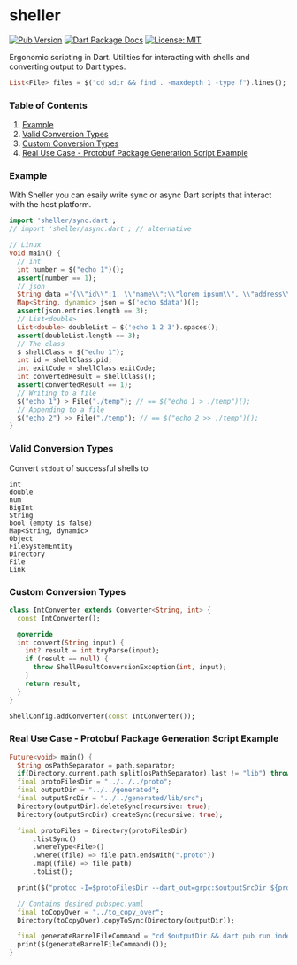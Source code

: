 # sheller

[![Pub Version](https://img.shields.io/pub/v/sheller.svg)](https://pub.dev/packages/sheller)
[![Dart Package Docs](https://img.shields.io/badge/documentation-pub.dev-blue.svg)](https://pub.dev/documentation/sheller/latest/)
[![License: MIT](https://img.shields.io/badge/license-MIT-purple.svg)](https://opensource.org/licenses/MIT)

Ergonomic scripting in Dart. Utilities for interacting with shells and converting output to Dart types.

```dart
List<File> files = $("cd $dir && find . -maxdepth 1 -type f").lines();
```
### Table of Contents

1. [Example](#examples)
2. [Valid Conversion Types](#valid-conversion-types)
3. [Custom Conversion Types](#custom-conversion-types)
4. [Real Use Case - Protobuf Package Generation Script Example](#real-use-case---protobuf-package-generation-script-example)

### Example
With Sheller you can esaily write sync or async Dart scripts that interact with the host platform.
```dart
import 'sheller/sync.dart';
// import 'sheller/async.dart'; // alternative

// Linux
void main() {
  // int
  int number = $("echo 1")();
  assert(number == 1);
  // json
  String data ='{\\"id\\":1, \\"name\\":\\"lorem ipsum\\", \\"address\\":\\"dolor set amet\\"}';
  Map<String, dynamic> json = $('echo $data')();
  assert(json.entries.length == 3);
  // List<double>
  List<double> doubleList = $('echo 1 2 3').spaces();
  assert(doubleList.length == 3);
  // The class
  $ shellClass = $("echo 1");
  int id = shellClass.pid;
  int exitCode = shellClass.exitCode;
  int convertedResult = shellClass();
  assert(convertedResult == 1);
  // Writing to a file
  $("echo 1") > File("./temp"); // == $("echo 1 > ./temp")();
  // Appending to a file
  $("echo 2") >> File("./temp"); // == $("echo 2 >> ./temp")();
}
```

### Valid Conversion Types
Convert `stdout` of successful shells to
```
int
double
num
BigInt
String
bool (empty is false)
Map<String, dynamic>
Object
FileSystemEntity
Directory
File
Link
```

### Custom Conversion Types

```dart
class IntConverter extends Converter<String, int> {
  const IntConverter();

  @override
  int convert(String input) {
    int? result = int.tryParse(input);
    if (result == null) {
      throw ShellResultConversionException(int, input);
    }
    return result;
  }
}

ShellConfig.addConverter(const IntConverter());
```

### Real Use Case - Protobuf Package Generation Script Example
```dart
Future<void> main() {
  String osPathSeparator = path.separator;
  if(Directory.current.path.split(osPathSeparator).last != "lib") throw StateError("Launched from wrong directory. Current: ${Directory.current.path}");
  final protoFilesDir = "../../../proto";
  final outputDir = "../../generated";
  final outputSrcDir = "../../generated/lib/src";
  Directory(outputDir).deleteSync(recursive: true);
  Directory(outputSrcDir).createSync(recursive: true);

  final protoFiles = Directory(protoFilesDir)
      .listSync()
      .whereType<File>()
      .where((file) => file.path.endsWith(".proto"))
      .map((file) => file.path)
      .toList();

  print($("protoc -I=$protoFilesDir --dart_out=grpc:$outputSrcDir ${protoFiles.join(' ')}")());

  // Contains desired pubspec.yaml
  final toCopyOver = "../to_copy_over";
  Directory(toCopyOver).copyToSync(Directory(outputDir));

  final generateBarrelFileCommand = "cd $outputDir && dart pub run index_generator";
  print($(generateBarrelFileCommand)());
}
```